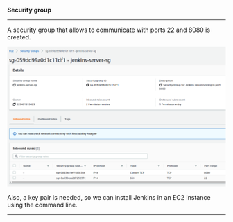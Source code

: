 **Security group**

-----------------------------------------------------------

A security group that allows to communicate with ports 22
and 8080 is created.

![SecurityGroup](../screenshots/jenkins-security-group.png)


Also, a key pair is needed, so we can install Jenkins
in an EC2 instance using the command line.

-----------------------------------------------------------